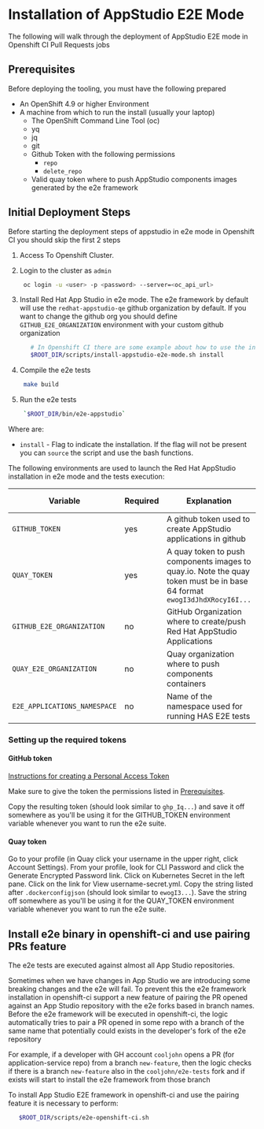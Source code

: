 # Installation of AppStudio E2E Mode

The following will walk through the deployment of AppStudio E2E mode in Openshift CI Pull Requests jobs

## Prerequisites

Before deploying the tooling, you must have the following prepared

* An OpenShift 4.9 or higher Environment
* A machine from which to run the install (usually your laptop)
  * The OpenShift Command Line Tool (oc)
  * yq
  * jq
  * git
  * Github Token with the following permissions
    * `repo`
    * `delete_repo`
  * Valid quay token where to push AppStudio components images generated by the e2e framework

## Initial Deployment Steps

Before starting the deployment steps of appstudio in e2e mode in Openshift CI you should skip the first 2 steps

1. Access To Openshift Cluster.

2. Login to the cluster as `admin`

   ```bash
    oc login -u <user> -p <password> --server=<oc_api_url>
   ```

3. Install Red Hat App Studio in e2e mode. The e2e framework by default will use the `redhat-appstudio-qe` github organization by default. If you want to change the github org you should define `GITHUB_E2E_ORGANIZATION` environment with your custom github organization

   ```bash
      # In Openshift CI there are some example about how to use the installation script. See infra-deployments script https://github.com/redhat-appstudio/application-service/blob/main/.ci/oci-e2e-has.sh#L59
      $ROOT_DIR/scripts/install-appstudio-e2e-mode.sh install
   ```

4. Compile the e2e tests

   ```bash
    make build
   ```

5. Run the e2e tests

   ```bash
    `$ROOT_DIR/bin/e2e-appstudio`
   ```

Where are:

- `install` - Flag to indicate the installation. If the flag will not be present you can `source` the script and use the bash functions.

The following environments are used to launch the Red Hat AppStudio installation in e2e mode and the tests execution:

| Variable | Required | Explanation | Default Value |
|---|---|---|---|
| `GITHUB_TOKEN` | yes | A github token used to create AppStudio applications in github  | ''  |
| `QUAY_TOKEN` | yes | A quay token to push components images to quay.io. Note the quay token must be in base 64 format `ewogI3dJhdXRocyI6I...` | '' |
| `GITHUB_E2E_ORGANIZATION` | no | GitHub Organization where to create/push Red Hat AppStudio Applications  | `redhat-appstudio-qe`  |
| `QUAY_E2E_ORGANIZATION` | no | Quay organization where to push components containers | `redhat-appstudio-qe` |
| `E2E_APPLICATIONS_NAMESPACE` | no | Name of the namespace used for running HAS E2E tests | `appstudio-e2e-test` |


### Setting up the required tokens

#### GitHub token

[Instructions for creating a Personal Access Token](https://docs.github.com/en/authentication/keeping-your-account-and-data-secure/creating-a-personal-access-token)

Make sure to give the token the permissions listed in [Prerequisites](#prerequisites).

Copy the resulting token (should look similar to `ghp_Iq...`) and save it off somewhere as you'll be using it for the GITHUB_TOKEN environment variable whenever you want to run the e2e suite.

#### Quay token

Go to your profile (in Quay click your username in the upper right, click Account Settings). From your profile, look for CLI Password and click the Generate Encrypted Password link. Click on Kubernetes Secret in the left pane. Click on the link for View username-secret.yml. Copy the string listed after `.dockerconfigjson` (should look similar to `ewogI3...`). Save the string off somewhere as you'll be using it for the QUAY_TOKEN environment variable whenever you want to run the e2e suite.


## Install e2e binary in openshift-ci and use pairing PRs feature

The e2e tests are executed against almost all App Studio repositories.

Sometimes when we have changes in App Studio we are introducing some breaking changes and the e2e will fail. To prevent this the e2e framework installation in openshift-ci support a new feature of pairing the PR opened against an App Studio repository with the e2e forks based in branch names. Before the e2e framework will be executed in openshift-ci, the logic automatically tries to pair a PR opened in some repo with a branch of the same name that
potentially could exists in the developer's fork of the e2e repository

For example, if a developer with GH account `cooljohn` opens a PR (for application-service repo) from a branch `new-feature`, then the logic checks if there is a branch `new-feature` also in the `cooljohn/e2e-tests` fork and if exists will start to install the e2e framework from those branch

To install App Studio E2E framework in openshift-ci and use the pairing feature it is necessary to perform:

```bash
   $ROOT_DIR/scripts/e2e-openshift-ci.sh
```

